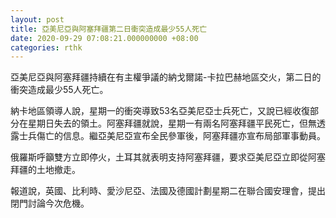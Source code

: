 ```yaml
---
layout: post
title: 亞美尼亞與阿塞拜疆第二日衝突造成最少55人死亡
date: 2020-09-29 07:08:21.000000000 +08:00
categories: rthk
---
```


亞美尼亞與阿塞拜疆持續在有主權爭議的納戈爾諾-卡拉巴赫地區交火，第二日的衝突造成最少55人死亡。

納卡地區領導人說，星期一的衝突導致53名亞美尼亞士兵死亡，又說已經收復部分在星期日失去的領土。阿塞拜疆就說，星期一有兩名阿塞拜疆平民死亡，但無透露士兵傷亡的信息。繼亞美尼亞宣布全民參軍後，阿塞拜疆亦宣布局部軍事動員。

俄羅斯呼籲雙方立即停火，土耳其就表明支持阿塞拜疆，要求亞美尼亞立即從阿塞拜疆的土地撤走。

報道說，英國、比利時、愛沙尼亞、法國及德國計劃星期二在聯合國安理會，提出閉門討論今次危機。
